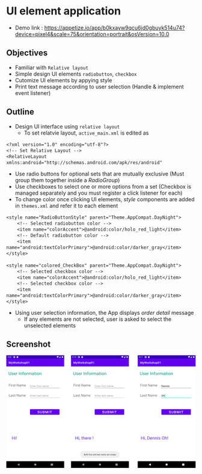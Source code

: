# UI element application
* Demo link : https://appetize.io/app/b0kxayw9qcu6jd0gbuyk514u74?device=pixel4&scale=75&orientation=portrait&osVersion=10.0

## Objectives
* Familiar with `Relative layout` 
* Simple design UI elements `radiobutton`, `checkbox`
* Cutomize UI elements by appying style
* Print text message according to user selection (Handle & implement event listener)

## Outline
* Design UI interface using `relative layout`
    * To set relatvie layout, `active_main.xml` is edited as
```
<?xml version="1.0" encoding="utf-8"?>
<!-- Set Relative Layout -->
<RelativeLayout xmlns:android="http://schemas.android.com/apk/res/android"
```

* Use radio buttons for optional sets that are mutually exclusive (Must group them together inside a *RadioGroup*)
* Use checkboxes to select one or more options from a set (Checkbox is managed separately and you must register a click listener for each)
* To change color once clicking UI elements, *style* components are added in `themes.xml` and refer it to each element
```
<style name="RadioButtonStyle" parent="Theme.AppCompat.DayNight">
    <!-- Selected radiobutton color -->
    <item name="colorAccent">@android:color/holo_red_light</item>
    <!-- Default radiobutton color -->
    <item name="android:textColorPrimary">@android:color/darker_gray</item>
</style>

<style name="colored_CheckBox" parent="Theme.AppCompat.DayNight">
    <!-- Selected checkbox color -->
    <item name="colorAccent">@android:color/holo_red_light</item>
    <!-- Selected checkbox color -->
    <item name="android:textColorPrimary">@android:color/darker_gray</item>
</style>
```
* Using user selection information, the App displays *order detail* message
    * If any elements are not selected, user is asked to select the unselected elements

## Screenshot
<img src="https://github.com/chanlenium/Android-Mobile-App/blob/main/02_Views%20and%20Activities/MyWorkshop01/screenshot.png" width="600" height="300" />


 
